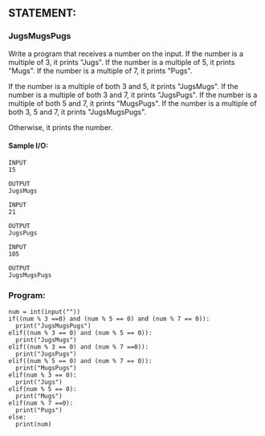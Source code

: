 ## STATEMENT:
### JugsMugsPugs 
Write a program that receives a number on the input.
If the number is a multiple of 3, it prints "Jugs". 
If the number is a multiple of 5, it prints "Mugs".
If the number is a multiple of 7, it prints "Pugs".

If the number is a multiple of both 3 and 5, it prints "JugsMugs".
If the number is a multiple of both 3 and 7, it prints "JugsPugs".
If the number is a multiple of both 5 and 7, it prints "MugsPugs".
If the number is a multiple of both 3, 5 and 7, it prints "JugsMugsPugs".

Otherwise, it prints the number.
#### Sample I/O:
```
INPUT 
15

OUTPUT
JugsMugs

INPUT 
21

OUTPUT
JugsPugs

INPUT 
105

OUTPUT 
JugsMugsPugs
```
### Program:
```
num = int(input(""))
if((num % 3 ==0) and (num % 5 == 0) and (num % 7 == 0)):
  print("JugsMugsPugs")
elif((num % 3 == 0) and (num % 5 == 0)):
  print("JugsMugs")
elif((num % 3 == 0) and (num % 7 ==0)):
  print("JugsPugs")
elif((num % 5 == 0) and (num % 7 == 0)):
  print("MugsPugs")
elif(num % 3 == 0):
  print("Jugs")
elif(num % 5 == 0):
  print("Mugs")
elif(num % 7 ==0):
  print("Pugs")
else:
  print(num)
```
